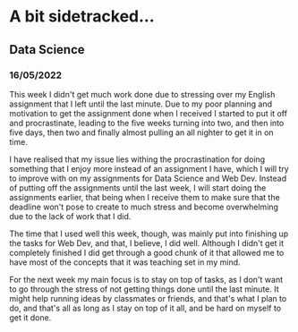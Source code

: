 # A bit sidetracked...
## Data Science
### 16/05/2022

This week I didn't get much work done due to stressing over my English assignment that I left until the last minute. Due to my poor planning and motivation to get the assignment done when I received I started to put it off and procrastinate, leading to the five weeks turning into two, and then into five days, then two and finally almost pulling an all nighter to get it in on time.

I have realised that my issue lies withing the procrastination for doing something that I enjoy more instead of an assignment I have, which I will try to improve with on my assignments for Data Science and Web Dev. Instead of putting off the assignments until the last week, I will start doing the assignments earlier, that being when I receive them to make sure that the deadline won't pose to create to much stress and become overwhelming due to the lack of work that I did.

The time that I used well this week, though, was mainly put into finishing up the tasks for Web Dev, and that, I believe, I did well. Although I didn't get it completely finished I did get through a good chunk of it that allowed me to have most of the concepts that it was teaching set in my mind.

For the next week my main focus is to stay on top of tasks, as I don't want to go through the stress of not getting things done until the last minute. It might help running ideas by classmates or friends, and that's what I plan to do, and that's all as long as I stay on top of it all, and be hard on myself to get it done.